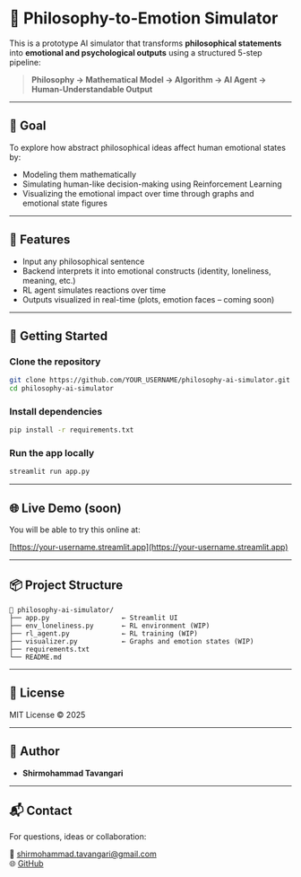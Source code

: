 
# 🧠 Philosophy-to-Emotion Simulator

This is a prototype AI simulator that transforms **philosophical statements** into **emotional and psychological outputs** using a structured 5-step pipeline:

> **Philosophy → Mathematical Model → Algorithm → AI Agent → Human-Understandable Output**

---

## 🎯 Goal

To explore how abstract philosophical ideas affect human emotional states by:

- Modeling them mathematically
- Simulating human-like decision-making using Reinforcement Learning
- Visualizing the emotional impact over time through graphs and emotional state figures

---

## 📌 Features

- Input any philosophical sentence
- Backend interprets it into emotional constructs (identity, loneliness, meaning, etc.)
- RL agent simulates reactions over time
- Outputs visualized in real-time (plots, emotion faces – coming soon)

---

## 🚀 Getting Started

### Clone the repository

```bash
git clone https://github.com/YOUR_USERNAME/philosophy-ai-simulator.git
cd philosophy-ai-simulator
```

### Install dependencies

```bash
pip install -r requirements.txt
```

### Run the app locally

```bash
streamlit run app.py
```

---

## 🌐 Live Demo (soon)

You will be able to try this online at:

[https://your-username.streamlit.app](https://your-username.streamlit.app)

---

## 📦 Project Structure

```
📁 philosophy-ai-simulator/
├── app.py                  ← Streamlit UI
├── env_loneliness.py       ← RL environment (WIP)
├── rl_agent.py             ← RL training (WIP)
├── visualizer.py           ← Graphs and emotion states (WIP)
├── requirements.txt
└── README.md
```

---

## 📄 License

MIT License © 2025

---

## 🤝 Author

- **Shirmohammad Tavangari** 

---

## 📬 Contact

For questions, ideas or collaboration:

📧 shirmohammad.tavangari@gmail.com  
🌐 [GitHub](https://github.com/YOUR_USERNAME)
